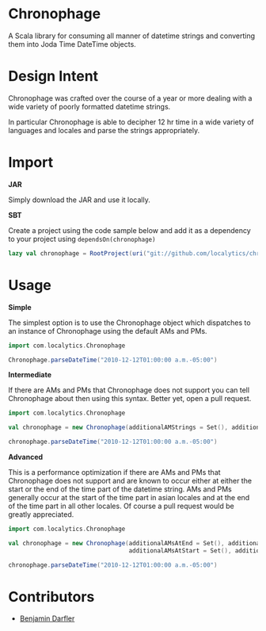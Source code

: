 Chronophage
===========
A Scala library for consuming all manner of datetime strings and converting them into Joda Time DateTime objects.

Design Intent
===========
Chronophage was crafted over the course of a year or more dealing with a wide variety of poorly formatted datetime strings.

In particular Chronophage is able to decipher 12 hr time in a wide variety of languages and locales and parse the strings appropriately.

Import
===========
**JAR**

Simply download the JAR and use it locally.

**SBT**

Create a project using the code sample below and add it as a dependency to your project using `dependsOn(chronophage)`

```scala
lazy val chronophage = RootProject(uri("git://github.com/localytics/chronophage.git"))
```

Usage
===========
**Simple**

The simplest option is to use the Chronophage object which dispatches to an instance of Chronophage using the default AMs and PMs.

```scala
import com.localytics.Chronophage

Chronophage.parseDateTime("2010-12-12T01:00:00 a.m.-05:00")
```

**Intermediate**

If there are AMs and PMs that Chronophage does not support you can tell Chronophage about then using this syntax. Better yet, open a pull request.

```scala
import com.localytics.Chronophage

val chronophage = new Chronophage(additionalAMStrings = Set(), additionalPMStrings = Set())

chronophage.parseDateTime("2010-12-12T01:00:00 a.m.-05:00")
```

**Advanced**

This is a performance optimization if there are AMs and PMs that Chronophage does not support and are known to occur either at either the start or the end of the time part of the datetime string.
AMs and PMs generally occur at the start of the time part in asian locales and at the end of the time part in all other locales. Of course a pull request would be greatly appreciated.

```scala
import com.localytics.Chronophage

val chronophage = new Chronophage(additionalAMsAtEnd = Set(), additionalPMsAtEnd = Set(),
                                  additionalAMsAtStart = Set(), additionalPMsAtStart = Set())

chronophage.parseDateTime("2010-12-12T01:00:00 a.m.-05:00")
```

Contributors
===========
* [Benjamin Darfler](https://github.com/bdarfler "Benjamin Darfler")